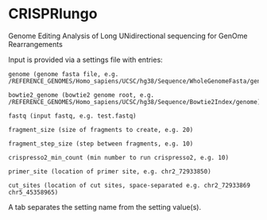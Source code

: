 # CRISPRlungo
Genome Editing Analysis of Long UNidirectional sequencing for GenOme Rearrangements


Input is provided via a settings file with entries:

```
genome (genome fasta file, e.g. /REFERENCE_GENOMES/Homo_sapiens/UCSC/hg38/Sequence/WholeGenomeFasta/genome.fa)

bowtie2_genome (bowtie2 genome root, e.g. /REFERENCE_GENOMES/Homo_sapiens/UCSC/hg38/Sequence/Bowtie2Index/genome)

fastq (input fastq, e.g. test.fastq)

fragment_size (size of fragments to create, e.g. 20)

fragment_step_size (step between fragments, e.g. 10)

crispresso2_min_count (min number to run crispresso2, e.g. 10)

primer_site (location of primer site, e.g. chr2_72933850)

cut_sites (location of cut sites, space-separated e.g. chr2_72933869 chr5_45358965)

```
A tab separates the setting name from the setting value(s).
